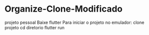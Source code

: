 # Organize-Clone-Modificado
projeto pessoal
Baixe flutter
Para iniciar o projeto no emulador:
clone projeto
cd diretorio 
flutter run 
